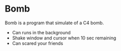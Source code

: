 # Bomb
Bomb is a program that simulate of a C4 bomb.
- Can runs in the background
- Shake window and cursor when 10 sec remaining
- Can scared your friends
